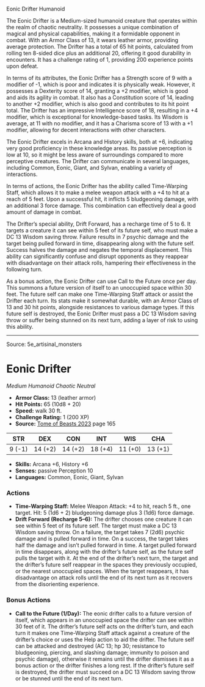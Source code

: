 <MonsterName/>Eonic Drifter</MonsterName>
<CreatureType/>Humanoid</CreatureType>

<summary>The Eonic Drifter is a Medium-sized humanoid creature that operates within the realm of chaotic neutrality. It possesses a unique combination of magical and physical capabilities, making it a formidable opponent in combat. With an Armor Class of 13, it wears leather armor, providing average protection. The Drifter has a total of 65 hit points, calculated from rolling ten 8-sided dice plus an additional 20, offering it good durability in encounters. It has a challenge rating of 1, providing 200 experience points upon defeat. </summary>

<detail>

In terms of its attributes, the Eonic Drifter has a Strength score of 9 with a modifier of -1, which is poor and indicates it is physically weak. However, it possesses a Dexterity score of 14, granting a +2 modifier, which is good and aids its agility in combat. It also has a Constitution score of 14, leading to another +2 modifier, which is also good and contributes to its hit point total. The Drifter has an impressive Intelligence score of 18, resulting in a +4 modifier, which is exceptional for knowledge-based tasks. Its Wisdom is average, at 11 with no modifier, and it has a Charisma score of 13 with a +1 modifier, allowing for decent interactions with other characters.

The Eonic Drifter excels in Arcana and History skills, both at +6, indicating very good proficiency in these knowledge areas. Its passive perception is low at 10, so it might be less aware of surroundings compared to more perceptive creatures. The Drifter can communicate in several languages, including Common, Eonic, Giant, and Sylvan, enabling a variety of interactions.

In terms of actions, the Eonic Drifter has the ability called Time-Warping Staff, which allows it to make a melee weapon attack with a +4 to hit at a reach of 5 feet. Upon a successful hit, it inflicts 5 bludgeoning damage, with an additional 3 force damage. This combination can effectively deal a good amount of damage in combat.

The Drifter’s special ability, Drift Forward, has a recharge time of 5 to 6. It targets a creature it can see within 5 feet of its future self, who must make a DC 13 Wisdom saving throw. Failure results in 7 psychic damage and the target being pulled forward in time, disappearing along with the future self. Success halves the damage and negates the temporal displacement. This ability can significantly confuse and disrupt opponents as they reappear with disadvantage on their attack rolls, hampering their effectiveness in the following turn.

As a bonus action, the Eonic Drifter can use Call to the Future once per day. This summons a future version of itself to an unoccupied space within 30 feet. The future self can make one Time-Warping Staff attack or assist the Drifter each turn. Its stats make it somewhat durable, with an Armor Class of 13 and 30 hit points, alongside resistances to various damage types. If this future self is destroyed, the Eonic Drifter must pass a DC 13 Wisdom saving throw or suffer being stunned on its next turn, adding a layer of risk to using this ability.</detail>



---

Source: 5e_artisinal_monsters

# Eonic Drifter

*Medium* *Humanoid* *Chaotic Neutral*

- **Armor Class:** 13 (leather armor)
- **Hit Points:** 65 (10d8 + 20)
- **Speed:** walk 30 ft.
- **Challenge Rating:** 1 (200 XP)
- **Source:** [Tome of Beasts 2023](https://koboldpress.com/kpstore/product/tome-of-beasts-1-2023-edition/) page 165

| STR | DEX | CON | INT | WIS | CHA |
| --- | --- | --- | --- | --- | --- |
| 9 (-1) | 14 (+2) | 14 (+2) | 18 (+4) | 11 (+0) | 13 (+1) |

- **Skills:** Arcana +6, History +6
- **Senses:** passive Perception 10
- **Languages:** Common, Eonic, Giant, Sylvan

### Actions

- **Time-Warping Staff:** Melee Weapon Attack: +4 to hit, reach 5 ft., one target. Hit: 5 (1d6 + 2) bludgeoning damage plus 3 (1d6) force damage.
- **Drift Forward (Recharge 5–6):** The drifter chooses one creature it can see within 5 feet of its future self. The target must make a DC 13 Wisdom saving throw. On a failure, the target takes 7 (2d6) psychic damage and is pulled forward in time. On a success, the target takes half the damage and isn’t pulled forward in time. A target pulled forward in time disappears, along with the drifter’s future self, as the future self pulls the target with it. At the end of the drifter’s next turn, the target and the drifter’s future self reappear in the spaces they previously occupied, or the nearest unoccupied spaces. When the target reappears, it has disadvantage on attack rolls until the end of its next turn as it recovers from the disorienting experience.

### Bonus Actions

- **Call to the Future (1/Day):** The eonic drifter calls to a future version of itself, which appears in an unoccupied space the drifter can see within 30 feet of it. The drifter’s future self acts on the drifter’s turn, and each turn it makes one Time-Warping Staff attack against a creature of the drifter’s choice or uses the Help action to aid the drifter. The future self can be attacked and destroyed (AC 13; hp 30; resistance to bludgeoning, piercing, and slashing damage; immunity to poison and psychic damage), otherwise it remains until the drifter dismisses it as a bonus action or the drifter finishes a long rest. If the drifter’s future self is destroyed, the drifter must succeed on a DC 13 Wisdom saving throw or be stunned until the end of its next turn.


